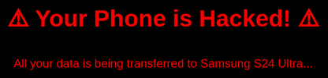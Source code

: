 <html>
<head>
    <title>Warning!</title>
    <script>
        alert("⚠️ Your phone has been hacked! All your data is transferring to Samsung S24 Ultra...");
    </script>
    <style>
        body {
            background-color: black;
            color: red;
            text-align: center;
            font-size: 24px;
            font-family: Arial, sans-serif;
        }
    </style>
</head>
<body>
    <h1>⚠️ Your Phone is Hacked! ⚠️</h1>
    <p>All your data is being transferred to Samsung S24 Ultra...</p>
</body>
</html>
